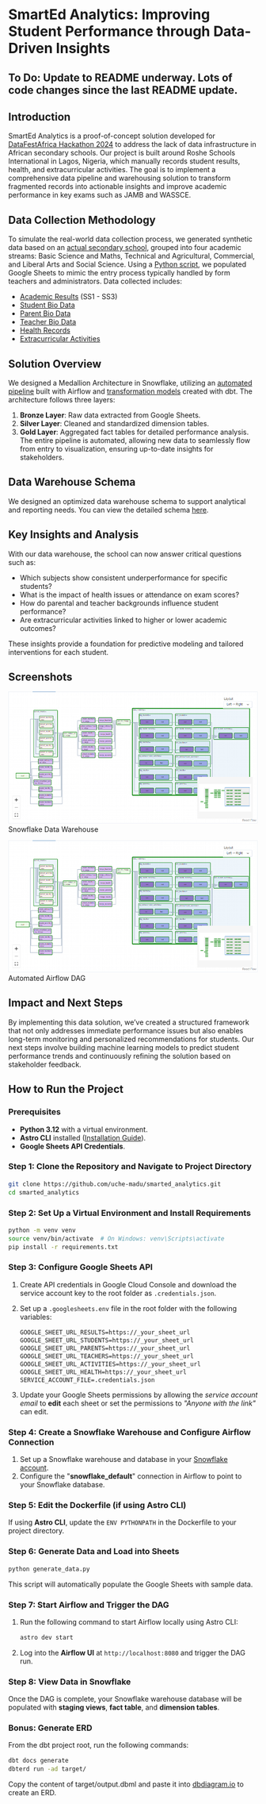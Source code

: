 # SmartEd Analytics: Improving Student Performance through Data-Driven Insights
## To Do: Update to README underway. Lots of code changes since the last README update.

## Introduction
SmartEd Analytics is a proof-of-concept solution developed for [DataFestAfrica Hackathon 2024](https://portfolio.diceytech.co.uk/project-opportunity/1727715039866x124628249482625020) to address the lack of data infrastructure in African secondary schools. Our project is built around Roshe Schools International [](https://roshallomschools.com/secondary-school/academics/sss-senior-secondary-school/) in Lagos, Nigeria, which manually records student results, health, and extracurricular activities. The goal is to implement a comprehensive data pipeline and warehousing solution to transform fragmented records into actionable insights and improve academic performance in key exams such as JAMB and WASSCE.

## Data Collection Methodology
To simulate the real-world data collection process, we generated synthetic data based on an [actual secondary school](https://roshallomschools.com/secondary-school/academics/sss-senior-secondary-school/), grouped into four academic streams: Basic Science and Maths, Technical and Agricultural, Commercial, and Liberal Arts and Social Science. Using a [Python script](https://github.com/uche-madu/smarted_analytics/blob/main/generate_data.py), we populated Google Sheets to mimic the entry process typically handled by form teachers and administrators. Data collected includes:

- [Academic Results](https://docs.google.com/spreadsheets/d/1FnoP8w1nzwH8z0WwLClakpvu4HK-heagXR5eQ9izdys/edit?gid=1746057588#gid=1746057588) (SS1 - SS3)
- [Student Bio Data](https://docs.google.com/spreadsheets/d/1VI3wiL3kecKAgL1Tnv6iWBFGxn6pQDYocQAYGGqG-P0/edit?gid=397552977#gid=397552977)
- [Parent Bio Data](https://docs.google.com/spreadsheets/d/10L03aVGbMIyLtVGumX58y1k4PfPe8NwtZH-K6nBXLOU/edit?gid=2000885865#gid=2000885865)
- [Teacher Bio Data](https://docs.google.com/spreadsheets/d/1P8gBY1106mxmJQZdW-emz1q5v0vkfUrEwlp2xhXbWu8/edit?gid=266312471#gid=266312471)
- [Health Records](https://docs.google.com/spreadsheets/d/1x8JAm6UYR5zSUnOXdMbKr4MvqCcmNl-urxvW03QJjEc/edit?gid=848574373#gid=848574373)
- [Extracurricular Activities](https://docs.google.com/spreadsheets/d/1ak_D4hTLtbL5Ru-7h3yrSTUGNUJPM-0hKlbD3LTuvOU/edit?gid=194248919#gid=194248919)

## Solution Overview
We designed a Medallion Architecture in Snowflake, utilizing an [automated pipeline](https://github.com/uche-madu/smarted_analytics/blob/main/dags/exam_records_dags.py) built with Airflow and [transformation models](https://github.com/uche-madu/smarted_analytics/tree/main/dags/dbt/roshe_schools_analytics) created with dbt. The architecture follows three layers:

1. **Bronze Layer**: Raw data extracted from Google Sheets.
2. **Silver Layer**: Cleaned and standardized dimension tables.
3. **Gold Layer**: Aggregated fact tables for detailed performance analysis.
The entire pipeline is automated, allowing new data to seamlessly flow from entry to visualization, ensuring up-to-date insights for stakeholders.

## Data Warehouse Schema
We designed an optimized data warehouse schema to support analytical and reporting needs. You can view the detailed schema [here](https://dbdocs.io/dreemer6/SmartEd-Data-Warehouse-Design).

## Key Insights and Analysis
With our data warehouse, the school can now answer critical questions such as:

- Which subjects show consistent underperformance for specific students?
- What is the impact of health issues or attendance on exam scores?
- How do parental and teacher backgrounds influence student performance?
- Are extracurricular activities linked to higher or lower academic outcomes?

These insights provide a foundation for predictive modeling and tailored interventions for each student.

## Screenshots
![Snowflake](images/airflow_dag_screenshot.png)
Snowflake Data Warehouse

![Airflow](images/airflow_dag_screenshot.png)
Automated Airflow DAG

## Impact and Next Steps
By implementing this data solution, we’ve created a structured framework that not only addresses immediate performance issues but also enables long-term monitoring and personalized recommendations for students. Our next steps involve building machine learning models to predict student performance trends and continuously refining the solution based on stakeholder feedback.


## How to Run the Project
### Prerequisites
- **Python 3.12** with a virtual environment.
- **Astro CLI** installed ([Installation Guide](https://www.astronomer.io/docs/astro/cli/install-cli)).
- **Google Sheets API Credentials**.

### Step 1: Clone the Repository and Navigate to Project Directory
```bash
git clone https://github.com/uche-madu/smarted_analytics.git
cd smarted_analytics
```

### Step 2: Set Up a Virtual Environment and Install Requirements
```bash
python -m venv venv
source venv/bin/activate  # On Windows: venv\Scripts\activate
pip install -r requirements.txt
```
### Step 3: Configure Google Sheets API
1. Create API credentials in Google Cloud Console and download the service account key to the root folder as `.credentials.json`.
2. Set up a `.googlesheets.env` file in the root folder with the following variables:

    ```env
    GOOGLE_SHEET_URL_RESULTS=https://_your_sheet_url
    GOOGLE_SHEET_URL_STUDENTS=https://_your_sheet_url
    GOOGLE_SHEET_URL_PARENTS=https://_your_sheet_url
    GOOGLE_SHEET_URL_TEACHERS=https://_your_sheet_url
    GOOGLE_SHEET_URL_ACTIVITIES=https://_your_sheet_url
    GOOGLE_SHEET_URL_HEALTH=https://_your_sheet_url
    SERVICE_ACCOUNT_FILE=.credentials.json
    ```
3. Update your Google Sheets permissions by allowing the *service account email* to **edit** each sheet or set the permissions to *"Anyone with the link"* can edit.

### Step 4: Create a Snowflake Warehouse and Configure Airflow Connection
1. Set up a Snowflake warehouse and database in your [Snowflake account](https://signup.snowflake.com/).
2. Configure the "**snowflake_default**" connection in Airflow to point to your Snowflake database.

### Step 5: Edit the Dockerfile (if using Astro CLI)
If using **Astro CLI**, update the `ENV PYTHONPATH` in the Dockerfile to your project directory.

### Step 6: Generate Data and Load into Sheets
```bash
python generate_data.py
```
This script will automatically populate the Google Sheets with sample data.

### Step 7: Start Airflow and Trigger the DAG
1. Run the following command to start Airflow locally using Astro CLI:
    ```bash
    astro dev start
    ```
2. Log into the **Airflow UI** at `http://localhost:8080` and trigger the DAG run.

### Step 8: View Data in Snowflake
Once the DAG is complete, your Snowflake warehouse database will be populated with **staging views**, **fact table**, and **dimension tables**.

### Bonus: Generate ERD
From the dbt project root, run the following commands:
```bash
dbt docs generate
dbterd run -ad target/
```
Copy the content of target/output.dbml and paste it into [dbdiagram.io](https://dbdiagram.io) to create an ERD.
